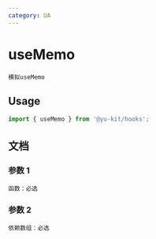```yaml
---
category: UA
---
```


# useMemo

    模拟useMemo

## Usage

```ts
import { useMemo } from '@yu-kit/hooks';
```

## 文档

### 参数 1

```
函数：必选
```

### 参数 2

```
依赖数组：必选
```
